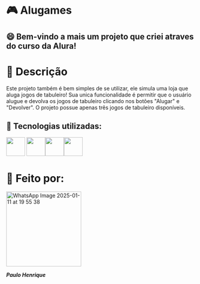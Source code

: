 # :video_game: **Alugames** 

## :smile: Bem-vindo a mais um projeto que criei atraves do curso da Alura!

# :book: Descrição
Este projeto também é bem simples de se utilizar, ele simula uma loja que aluga jogos de tabuleiro!
Sua unica funcionalidade é permitir que o usuário alugue e devolva os jogos de tabuleiro clicando nos botões "Alugar" e "Devolver".
O projeto possue apenas três jogos de tabuleiro disponíveis.

## :space_invader: Tecnologias utilizadas:
<img src="https://cdn.jsdelivr.net/gh/devicons/devicon@latest/icons/vscode/vscode-original.svg" width= '50' height= '50'/> <img src="https://cdn.jsdelivr.net/gh/devicons/devicon@latest/icons/javascript/javascript-original.svg" width= '50' height= '50' /><img src="https://cdn.jsdelivr.net/gh/devicons/devicon@latest/icons/html5/html5-original.svg" width= '50' height= '50'/><img src="https://cdn.jsdelivr.net/gh/devicons/devicon@latest/icons/css3/css3-original.svg"  width= '50' height= '50'/>

# :bust_in_silhouette: Feito por:

<img src="https://github.com/user-attachments/assets/e4f832e7-a65d-4397-9656-5f08ee22966e" alt="WhatsApp Image 2025-01-11 at 19 55 38" width= '200' height= '200'>

**_Paulo Henrique_**
